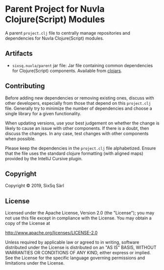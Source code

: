 # Parent Project for Nuvla Clojure(Script) Modules

A parent `project.clj` file to centrally manage repositories and
dependencies for Nuvla Clojure(Script) modules.

## Artifacts

 - `sixsq.nuvla/parent` jar file: Jar file containing common
   dependencies for Clojure(Script) components.  Available from
   [clojars](https://clojars.org/sixsq.nuvla/parent).

## Contributing

Before adding new dependencies or removing existing ones, discuss with
other developers, especially from those that depend on this
`project.clj` file.  Generally try to minimize the number of
dependencies and choose a single library for a given functionality.

When updating versions, use your best judgement on whether the change
is likely to cause an issue with other components.  If there is a
doubt, then discuss the changes.  In any case, test changes with other
components when possible.

Please keep the dependencies in the `project.clj` file
alphabetized. Ensure that the file uses the standard clojure
formatting (with aligned maps) provided by the IntelliJ Cursive
plugin. 

## Copyright

Copyright &copy; 2019, SixSq Sàrl

## License

Licensed under the Apache License, Version 2.0 (the "License"); you
may not use this file except in compliance with the License.  You may
obtain a copy of the License at

http://www.apache.org/licenses/LICENSE-2.0

Unless required by applicable law or agreed to in writing, software
distributed under the License is distributed on an "AS IS" BASIS,
WITHOUT WARRANTIES OR CONDITIONS OF ANY KIND, either express or
implied.  See the License for the specific language governing
permissions and limitations under the License.
